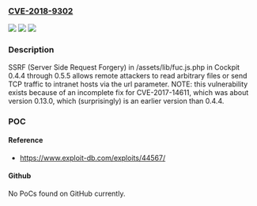 ### [CVE-2018-9302](https://cve.mitre.org/cgi-bin/cvename.cgi?name=CVE-2018-9302)
![](https://img.shields.io/static/v1?label=Product&message=n%2Fa&color=blue)
![](https://img.shields.io/static/v1?label=Version&message=n%2Fa&color=blue)
![](https://img.shields.io/static/v1?label=Vulnerability&message=n%2Fa&color=brighgreen)

### Description

SSRF (Server Side Request Forgery) in /assets/lib/fuc.js.php in Cockpit 0.4.4 through 0.5.5 allows remote attackers to read arbitrary files or send TCP traffic to intranet hosts via the url parameter. NOTE: this vulnerability exists because of an incomplete fix for CVE-2017-14611, which was about version 0.13.0, which (surprisingly) is an earlier version than 0.4.4.

### POC

#### Reference
- https://www.exploit-db.com/exploits/44567/

#### Github
No PoCs found on GitHub currently.

